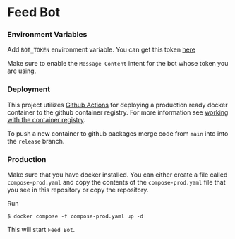 # Feed Bot

### Environment Variables

Add `BOT_TOKEN` environment variable. You can get this token [here](https://discord.com/developers/applications/1198387310014767104/information)


Make sure to enable the `Message Content` intent for the bot whose token you are using.

### Deployment

This project utilizes [Github Actions](https://docs.github.com/en/packages/managing-github-packages-using-github-actions-workflows/publishing-and-installing-a-package-with-github-actions#publishing-a-package-using-an-action) for deploying a production ready docker container to the github container registry. For more information see [working with the container registry](https://docs.github.com/en/packages/working-with-a-github-packages-registry/working-with-the-container-registry).

To push a new container to github packages merge code from `main` into into the `release` branch.

### Production

Make sure that you have docker installed. You can either create a file called `compose-prod.yaml` and copy the contents of the `compose-prod.yaml` file that you see in this repository or copy the repository.

Run
```
$ docker compose -f compose-prod.yaml up -d
```
This will start `Feed Bot`.
